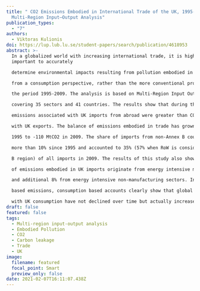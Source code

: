 ```yaml
---
title: " CO2 Emissions Embodied in International Trade of the UK, 1995-2009: A
  Multi-Region Input–Output Analysis"
publication_types:
  - "7"
authors:
  - Viktoras Kulionis
doi: https://lup.lub.lu.se/student-papers/search/publication/4618953
abstract: >-
  In a globalized world with increasing international trade, it is highly
  important to accurately

  determine environmental impacts resulting from pollution embodied in trade. This study examines carbon dioxide (CO2) emissions embodied in international trade of the United Kingdom

  from a consumption perspective, rather than the more conventional production side, during

  the period 1995-2009. The analysis is based on Multi-Region Input Output (MRIO) model

  covering 35 sectors and 41 countries. The results show that during the entire study period CO2

  emissions associated with UK imports from abroad were greater than CO2 emissions associated

  with UK exports. The balance of emissions embodied in trade has grown from -48 MtCO2 in

  1995 to -110 MtCO2 in 2009. The share of imports from non-Annex B countries have risen by

  more than 10% since 1995 and accounted to 35% (57% when RoW is considered as non-Annex

  B region) of all imports in 2009. The results of this study also show that on average 68%

  of emissions embodied in UK imports originate from energy intensive manufacturing sectors

  and additional 8% from energy intensive non-manufacturing sectors. In contrast to production

  based emissions, consumption based accounts clearly show that global CO2 emissions associated

  with UK consumption have not declined over time but actually increased.
draft: false
featured: false
tags:
  - Multi-region input-output analysis
  - Embodied Pollution
  - CO2
  - Carbon leakage
  - Trade
  - UK
image:
  filename: featured
  focal_point: Smart
  preview_only: false
date: 2021-02-07T16:11:07.438Z
---
```

